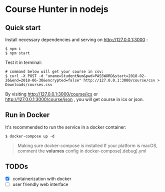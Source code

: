 # Course Hunter in nodejs

## Quick start
Install necessary dependencies and serving on http://127.0.0.1:3000 : 
```shell
$ npm i
$ npm start
```
Test it in terminal: 
```shell
# command below will get your course in csv:
$ curl -X POST -d "uname=StudentNum&pwd=PASSWORD&start=2018-02-26&end=2018-06-30&encrypted=false" http://127.0.0.1:3000/course/csv > Downloads/courses.csv

```
By visiting http://127.0.0.1:3000/course/ics or http://127.0.0.1:3000/course/json , you will get course in ics or json.


## Run in Docker 
It's recommended to run the service in a docker container: 
```shell
$ docker-compose up -d
```

> Making sure docker-compose is installed
> If your platform is macOS, comment the **volumes** config in docker-compose[.debug].yml


## TODOs
- [x]  containerization with docker
- [ ] user friendly web interface